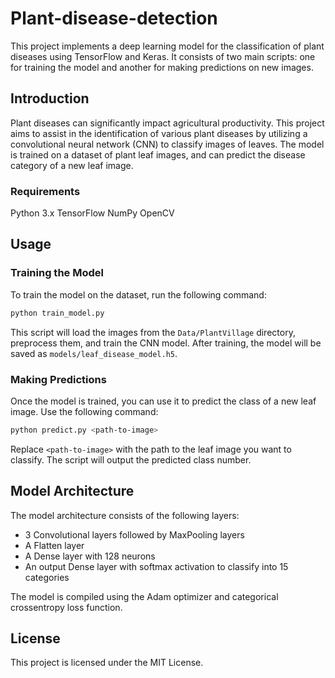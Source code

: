 # Plant-disease-detection
This project implements a deep learning model for the classification of plant diseases using TensorFlow and Keras. It consists of two main scripts: one for training the model and another for making predictions on new images.
## Introduction
Plant diseases can significantly impact agricultural productivity. This project aims to assist in the identification of various plant diseases by utilizing a convolutional neural network (CNN) to classify images of leaves. The model is trained on a dataset of plant leaf images, and can predict the disease category of a new leaf image.
### Requirements
Python 3.x
TensorFlow
NumPy
OpenCV

## Usage

### Training the Model

To train the model on the dataset, run the following command:

```bash
python train_model.py
```

This script will load the images from the `Data/PlantVillage` directory, preprocess them, and train the CNN model. After training, the model will be saved as `models/leaf_disease_model.h5`.

### Making Predictions

Once the model is trained, you can use it to predict the class of a new leaf image. Use the following command:

```bash
python predict.py <path-to-image>
```

Replace `<path-to-image>` with the path to the leaf image you want to classify. The script will output the predicted class number.

## Model Architecture

The model architecture consists of the following layers:

- 3 Convolutional layers followed by MaxPooling layers
- A Flatten layer
- A Dense layer with 128 neurons
- An output Dense layer with softmax activation to classify into 15 categories

The model is compiled using the Adam optimizer and categorical crossentropy loss function.

## License

This project is licensed under the MIT License.  
 

 
